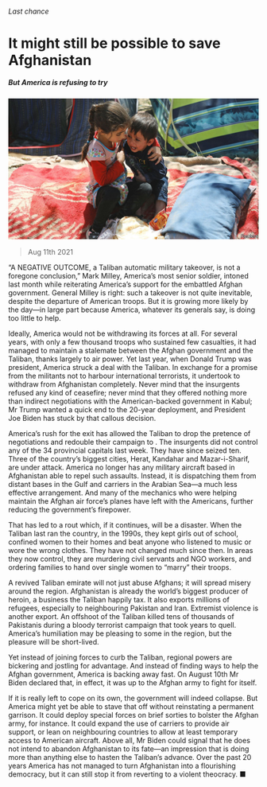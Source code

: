 ###### Last chance

# It might still be possible to save Afghanistan 

##### But America is refusing to try 

![image](images/20210814_ldp001.jpg) 

> Aug 11th 2021 

“A NEGATIVE OUTCOME, a Taliban automatic military takeover, is not a foregone conclusion,” Mark Milley, America’s most senior soldier, intoned last month while reiterating America’s support for the embattled Afghan government. General Milley is right: such a takeover is not quite inevitable, despite the departure of American troops. But it is growing more likely by the day—in large part because America, whatever its generals say, is doing too little to help.

Ideally, America would not be withdrawing its forces at all. For several years, with only a few thousand troops who sustained few casualties, it had managed to maintain a stalemate between the Afghan government and the Taliban, thanks largely to air power. Yet last year, when Donald Trump was president, America struck a deal with the Taliban. In exchange for a promise from the militants not to harbour international terrorists, it undertook to withdraw from Afghanistan completely. Never mind that the insurgents refused any kind of ceasefire; never mind that they offered nothing more than indirect negotiations with the American-backed government in Kabul; Mr Trump wanted a quick end to the 20-year deployment, and President Joe Biden has stuck by that callous decision.


America’s rush for the exit has allowed the Taliban to drop the pretence of negotiations and redouble their campaign to . The insurgents did not control any of the 34 provincial capitals last week. They have since seized ten. Three of the country’s biggest cities, Herat, Kandahar and Mazar-i-Sharif, are under attack. America no longer has any military aircraft based in Afghanistan able to repel such assaults. Instead, it is dispatching them from distant bases in the Gulf and carriers in the Arabian Sea—a much less effective arrangement. And many of the mechanics who were helping maintain the Afghan air force’s planes have left with the Americans, further reducing the government’s firepower.

That has led to a rout which, if it continues, will be a disaster. When the Taliban last ran the country, in the 1990s, they kept girls out of school, confined women to their homes and beat anyone who listened to music or wore the wrong clothes. They have not changed much since then. In areas they now control, they are murdering civil servants and NGO workers, and ordering families to hand over single women to “marry” their troops.

A revived Taliban emirate will not just abuse Afghans; it will spread misery around the region. Afghanistan is already the world’s biggest producer of heroin, a business the Taliban happily tax. It also exports millions of refugees, especially to neighbouring Pakistan and Iran. Extremist violence is another export. An offshoot of the Taliban killed tens of thousands of Pakistanis during a bloody terrorist campaign that took years to quell. America’s humiliation may be pleasing to some in the region, but the pleasure will be short-lived.

Yet instead of joining forces to curb the Taliban, regional powers are bickering and jostling for advantage. And instead of finding ways to help the Afghan government, America is backing away fast. On August 10th Mr Biden declared that, in effect, it was up to the Afghan army to fight for itself.

If it is really left to cope on its own, the government will indeed collapse. But America might yet be able to stave that off without reinstating a permanent garrison. It could deploy special forces on brief sorties to bolster the Afghan army, for instance. It could expand the use of carriers to provide air support, or lean on neighbouring countries to allow at least temporary access to American aircraft. Above all, Mr Biden could signal that he does not intend to abandon Afghanistan to its fate—an impression that is doing more than anything else to hasten the Taliban’s advance. Over the past 20 years America has not managed to turn Afghanistan into a flourishing democracy, but it can still stop it from reverting to a violent theocracy. ■

